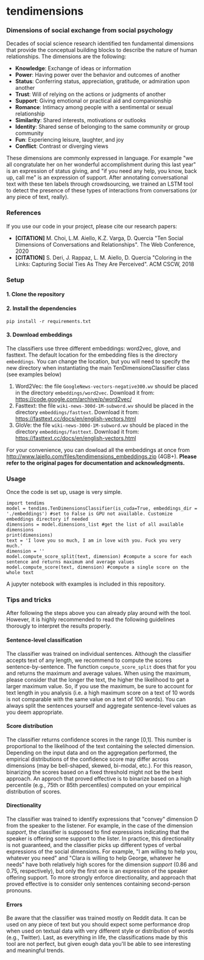 # tendimensions
<h3>Dimensions of social exchange from social psychology</h3>

Decades of social science research identified ten fundamental dimensions that provide the conceptual building blocks to describe the nature of human relationships. The dimensions are the following:

- <b>Knowledge</b>: Exchange of ideas or information
- <b>Power</b>: Having power over the behavior and outcomes of another
- <b>Status</b>: Conferring status, appreciation, gratitude, or admiration upon another
- <b>Trust</b>: Will of relying on the actions or judgments of another
- <b>Support</b>: Giving emotional or practical aid and companionship
- <b>Romance</b>: Intimacy among people with a sentimental or sexual relationship
- <b>Similarity</b>: Shared interests, motivations or outlooks
- <b>Identity</b>: Shared sense of belonging to the same community or group community
- <b>Fun</b>: Experiencing leisure, laughter, and joy
- <b>Conflict</b>: Contrast or diverging views

These dimensions are commonly expressed in language. For example "we all congratulate her on her wonderful accomplishment during this last year" is an expression of status giving, and "if you need any help, you know, back up, call me" is an expression of support. After annotating conversational text with these ten labels through crowdsourcing, we trained an LSTM tool to detect the presence of these types of interactions from conversations (or any piece of text, really).

<h3>References</h3>

If you use our code in your project, please cite our research papers:
- <b>[CITATION]</b> M. Choi, L.M. Aiello, K.Z. Varga, D. Quercia "Ten Social Dimensions of Conversations and Relationships". The Web Conference, 2020
- <b>[CITATION]</b> S. Deri, J. Rappaz, L. M. Aiello, D. Quercia "Coloring in the Links: Capturing Social Ties As They Are Perceived". ACM CSCW, 2018

<h3>Setup</h3>

<h4>1. Clone the repository</h4>

<code></code>

<h4>2. Install the dependencies</h4>

<code>pip install -r requirements.txt</code>

<h4>3. Download embeddings</h4>

The classifiers use three different embeddings: word2vec, glove, and fasttext. The default location for the embedding files is the directory <code>embeddings</code>. You can change the location, but you will need to specify the new directory when instantiating the main TenDimensionsClassifier class (see examples below)

1) Word2Vec: the file <code>GoogleNews-vectors-negative300.wv</code> should be placed in the directory <code>embeddings/word2vec</code>. Download it from: https://code.google.com/archive/p/word2vec/
2) Fasttext: the file <code>wiki-news-300d-1M-subword.wv</code> should be placed in the directory <code>embeddings/fasttext</code>. Download it from: https://fasttext.cc/docs/en/english-vectors.html
3) GloVe: the file <code>wiki-news-300d-1M-subword.wv</code> should be placed in the directory <code>embeddings/fasttext</code>. Download it from: https://fasttext.cc/docs/en/english-vectors.html

For your convenience, you can dowload all the embeddings at once from http://www.lajello.com/files/tendimensions_embeddings.zip (4GB+). <b>Please refer to the original pages for documentation and acknowledgments.</b>

<h3>Usage</h3>

Once the code is set up, usage is very simple.

```
import tendims
model = tendims.TenDimensionsClassifier(is_cuda=True, embeddings_dir = './embeddings') #set to False is GPU not available. Customize embeddings directory if needed
dimensions = model.dimensions_list #get the list of all available dimensions
print(dimensions)
text = 'I love you so much, I am in love with you. Fuck you very much.'
dimension = ''
model.compute_score_split(text, dimension) #compute a score for each sentence and returns maximum and average values
model.compute_score(text, dimension) #compute a single score on the whole text
```

A jupyter notebook with examples is included in this repository.

<h3>Tips and tricks</h3>

After following the steps above you can already play around with the tool. However, it is highly recommended to read the following guidelines thorougly to interpret the results properly.

<h4>Sentence-level classification</h4>

The classifier was trained on individual sentences. Although the classifier accepts text of any length, we recommend to compute the scores sentence-by-sentence. The function <code>compute_score_split</code> does that for you and returns the maximum and average values. When using the maximum, please consider that the longer the text, the higher the likelihood to get a larger maximum value. So, if you use the maximum, be sure to account for text length in you analysis (i.e. a high maximum score on a text of 10 words is not comparable with the same value on a text of 100 words). You can always split the sentences yourself and aggregate sentence-level values as you deem appropriate.

<h4>Score distribution</h4>

The classifier returns confidence scores in the range [0,1]. This number is proportional to the likelihood of the text containing the selected dimension. Depending on the input data and on the aggregation performed, the empirical distributions of the confidence score may differ across dimensions (may be bell-shaped, skewed, bi-modal, etc.). For this reason, binarizing the scores based on a fixed threshold might not be the best approach. An approch that proved effective is to binarize based on a high percentile (e.g., 75th or 85th percentiles) computed on your empirical distribution of scores.

<h4>Directionality</h4>

The classifier was trained to identify expressions that "convey" dimension D from the speaker to the listener. For example, in the case of the dimension <i>support</i>, the classifier is supposed to find expressions indicating that the speaker is offering some support to the lister. In practice, this directionality is not guaranteed, and the classifier picks up different types of verbal expressions of the social dimensions. For example, "I am willing to help you, whatever you need" and "Clara is willing to help George, whatever he needs" have both relatively high scores for the dimension <i>support</i> (0.86 and 0.75, respectively), but only the first one is an expression of the speaker offering support. To more strongly enforce directionality, and approach that proved effective is to consider only sentences containing second-person pronouns. 

<h4>Errors</h4>

Be aware that the classifier was trained mostly on Reddit data. It can be used on any piece of text but you should expect some performance drop when used on textual data with very different style or distribution of words (e.g., Twitter). Last, as everything in life, the classifications made by this tool are not perfect, but given eough data you'll be able to see interesting and meaningful trends. 

